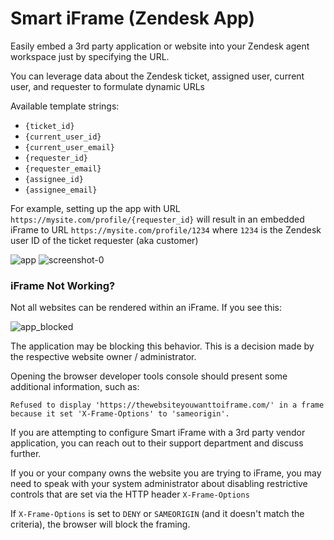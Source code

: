 # Smart iFrame (Zendesk App)

Easily embed a 3rd party application or website into your Zendesk agent workspace just by specifying the URL.

You can leverage data about the Zendesk ticket, assigned user, current user, and requester to formulate dynamic URLs

Available template strings:

- `{ticket_id}`
- `{current_user_id}`
- `{current_user_email}`
- `{requester_id}`
- `{requester_email}`
- `{assignee_id}`
- `{assignee_email}`

For example, setting up the app with URL `https://mysite.com/profile/{requester_id}` will result in an embedded iFrame to URL `https://mysite.com/profile/1234` where `1234` is the Zendesk user ID of the ticket requester (aka customer)

![app](https://github.com/hubbubdev/zendesk-easy-iframe/assets/162829918/10ad63f7-ff06-4920-b130-0ae94fa0bf2c)
![screenshot-0](https://github.com/hubbubdev/zendesk-easy-iframe/assets/8891572/fd34909d-b4bc-49e6-bb16-9a383ef1d8c7)


### iFrame Not Working?

Not all websites can be rendered within an iFrame. If you see this:

![app_blocked](https://github.com/hubbubdev/zendesk-easy-iframe/assets/162829918/b158ac21-f413-4103-9e65-e9d93b4795c0)

The application may be blocking this behavior. This is a decision made by the respective website owner / administrator.

Opening the browser developer tools console should present some additional information, such as:

```
Refused to display 'https://thewebsiteyouwanttoiframe.com/' in a frame because it set 'X-Frame-Options' to 'sameorigin'.
```

If you are attempting to configure Smart iFrame with a 3rd party vendor application, you can reach out to their support department and discuss further.

If you or your company owns the website you are trying to iFrame, you may need to speak with your system administrator about disabling restrictive controls that are set via the HTTP header `X-Frame-Options`

If `X-Frame-Options` is set to `DENY` or `SAMEORIGIN` (and it doesn't match the criteria), the browser will block the framing.
